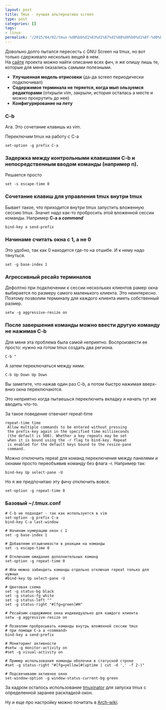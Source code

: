 ```yaml
---
layout: post
title: Tmux - лучшая альтернатива screen
type: post
categories: []
tags:
- linux
permalink: "/2015/04/02/tmux-%d0%bb%d1%83%d1%87%d1%88%d0%b0%d1%8f-%d0%b0%d0%bb%d1%8c%d1%82%d0%b5%d1%80%d0%bd%d0%b0%d1%82%d0%b8%d0%b2%d0%b0-screen/"
---
```

Довольно долго пытался пересесть с GNU Screen на tmux, но вот только сдерживало несколько вещей в нем.  
На [сайте](http://tmux.sourceforge.net/ "tmux is a terminal multiplexer") проекта можно найти описание всех фич, я же опишу лишь те, которые для меня оказались самыми полезными.

- **Улучшенная модель отрисовки** (да-да screen периодически подключивал)
- **Содержимое терминала не теряется, когда мып ользуемся редакторами** (открыли vim, закрыли, история осталась а месте и можно прокрутить до нее)
- **Конфигурирование на лету**

### C-b

Ага. Это сочетание клавишь из vim.

Переключим tmux на работу с C-a

```
set-option -g prefix C-a
```

### Задержка между контрольными клавишами C-b и непосредственным вводом команды (например n).

Решается просто

```
set -s escape-time 0
```

### Сочетание клавиш для управления tmux внутри tmux

Бывает такое, что приходится внутри tmux запустить вложенную сессию tmux. Значит надо как-то пробросить этой вложенной сессии команды. Например **C-a a _command_**

```
bind-key a send-prefix
```

### Начинаме считать окна с 1, а не 0

Это удобно, так как 0 находится где-то на отшибе. И к нему надо тянуться.

```
set -g base-index 1
```

### Агрессивный ресайз терминалов

Дефолтно при подключении к сессии нескольких клиентов рамер окна выбирается по размеру самого маленького клиента. Это неинтересно. Поэтому позволим терминалу для каждого клиента иметь собственный размер.

```
setw -g aggressive-resize on
```

### После завершения команды можно ввести другую команду не нажимая C-b

Для меня эта проблема была самой неприятно. Воспроизвести ее просто: нужно на готом tmux создать два региона.

```
C-b "
```

А затем переключаться между ними.

```
C-b Up Down Up Down
```

Вы заметите, что нажав один раз C-b, а потом быстро нажимая вверх-вниз окна переключаются.

Это неприятно когда пытаешься переключить вкладку и начать тут же вводить что-то.

За такое поведение отвечает repeat-time

```
repeat-time time  
 Allow multiple commands to be entered without pressing  
 the prefix-key again in the specified time milliseconds  
 (the default is 500). Whether a key repeats may be set  
 when it is bound using the -r flag to bind-key. Repeat  
 is enabled for the default keys bound to the resize-pane  
 command.
```

Можно отключить repeat для команд переключения между панелями и окнами просто переобъявив команду без флага -r. Например так:

```
bind-key Up select-pane -U
```

Но я же предпочитаю эту фичу отключить вовсе.

```
set-option -g repeat-time 0
```

### Базовый ~/.tmux.conf

```
# C-b не подходит - так как используется в vim  
set-option -g prefix C-a  
bind-key C-a last-window

# Начинам нумерацию окон с 1  
set -g base-index 1

# Добавляем отзывчивости в реакции на команды  
set -s escape-time 0

# Отключаем ожидание дополнительных команд  
set-option -g repeat-time 0

# Или можно забиндить команды отдельно отключая repeat только для нужных  
#bind-key Up select-pane -U

# Цветовая схема  
set -g status-bg black  
set -g status-fg white  
set -g status-left ""  
set -g status-right "#[fg=green]#H"

# Ресайзим содержимое окна индивидуально для каждого клиента  
setw -g aggressive-resize on

# Позволим пробрасывать команды внутрь вложенной сессии tmux  
# при помощи C-a a <command>  
bind-key a send-prefix

# Мониторинг активности  
#setw -g monitor-activity on  
#set -g visual-activity on

# Пример использования команды оболочки в статусной строке  
#set -g status-right "#[fg=yellow]#(uptime | cut -d ',' -f 2-)"

# Подсвечиваем активное окно  
set-window-option -g window-status-current-bg green
```

За кадром осталось использование [tmuxinator](https://github.com/tmuxinator/tmuxinator "Tmuxinator") для запуска tmux c определенной заранее раскладкой окон.

Ну и еще про настройку можно почитать в [Arch-wiki](https://wiki.archlinux.org/index.php/Tmux "ArchWiki: Tmux").

